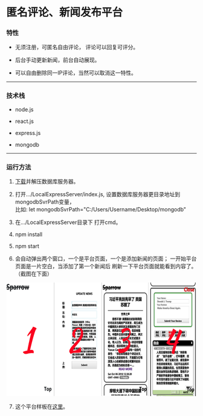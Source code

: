 # 匿名评论、新闻发布平台


### 特性

  * 无须注册，可匿名自由评论， 评论可以回复可评分。
  
  * 后台手动更新新闻，前台自动展现。
  
  * 可以自由删除同一IP评论，当然可以取消这一特性。
  
---

### 技术栈

  * node.js
  
  * react.js
  
  * express.js
  
  * mongodb

---

### 运行方法
  1. <a href='https://fastdl.mongodb.org/win32/mongodb-win32-x86_64-2008plus-ssl-4.0.2.zip'>下载</a>并解压数据库服务器。
  
  2. 打开.../LocalExpressServer/index.js,  设置数据库服务器更目录地址到mongodbSvrPath变量，<br>
      比如: let mongodbSvrPath="C:/Users/Username/Desktop/mongodb"
      
  3. 在.../LocalExpressServer目录下 打开cmd。
  
  4. npm install
  
  5. npm start
  
  6. 会自动弹出两个窗口，一个是平台页面，一个是添加新闻的页面； 
  一开始平台页面是一片空白，当添加了第一个新闻后 刷新一下平台页面就能看到内容了。（截图在下面）
  
  <img src='https://github.com/kska32/NewsWebappWithCommentsSystem/blob/master/LocalExpressServer/public/images/captures.png' width=700 height=300>
 
  
 
  7. 这个平台样板在<a href="https://absolute.tk/news/">这里</a>。
  

  
  
